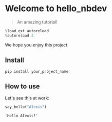 <!--

#################################################
### THIS FILE WAS AUTOGENERATED! DO NOT EDIT! ###
#################################################
# file to edit: index.ipynb
# command to build the docs after a change: nbdev_build_docs

-->

# Welcome to hello_nbdev

> An amazing tutorial!

<div class="codecell" markdown="1">
<div class="input_area" markdown="1">

```python
%load_ext autoreload
%autoreload 2
```

</div>

</div>

We hope you enjoy this project.

## Install

`pip install your_project_name`

## How to use

Let's see this at work:
<div class="codecell" markdown="1">
<div class="input_area" markdown="1">

```python
say_hello("Alexis")
```

</div>
<div class="output_area" markdown="1">




    'Hello Alexis!'



</div>

</div>
